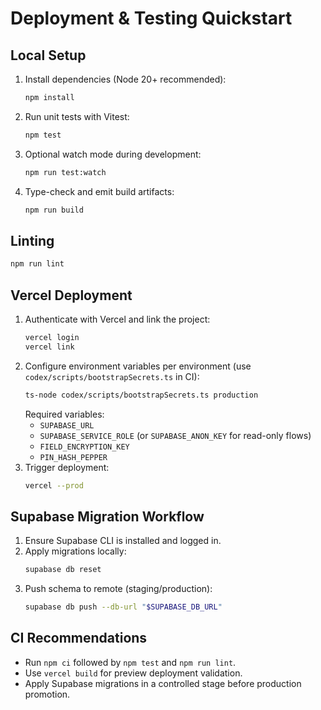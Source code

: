 # Deployment & Testing Quickstart

## Local Setup
1. Install dependencies (Node 20+ recommended):
   ```bash
   npm install
   ```
2. Run unit tests with Vitest:
   ```bash
   npm test
   ```
3. Optional watch mode during development:
   ```bash
   npm run test:watch
   ```
4. Type-check and emit build artifacts:
   ```bash
   npm run build
   ```

## Linting
```bash
npm run lint
```

## Vercel Deployment
1. Authenticate with Vercel and link the project:
   ```bash
   vercel login
   vercel link
   ```
2. Configure environment variables per environment (use `codex/scripts/bootstrapSecrets.ts` in CI):
   ```bash
   ts-node codex/scripts/bootstrapSecrets.ts production
   ```
   Required variables:
   - `SUPABASE_URL`
   - `SUPABASE_SERVICE_ROLE` (or `SUPABASE_ANON_KEY` for read-only flows)
   - `FIELD_ENCRYPTION_KEY`
   - `PIN_HASH_PEPPER`
3. Trigger deployment:
   ```bash
   vercel --prod
   ```

## Supabase Migration Workflow
1. Ensure Supabase CLI is installed and logged in.
2. Apply migrations locally:
   ```bash
   supabase db reset
   ```
3. Push schema to remote (staging/production):
   ```bash
   supabase db push --db-url "$SUPABASE_DB_URL"
   ```

## CI Recommendations
- Run `npm ci` followed by `npm test` and `npm run lint`.
- Use `vercel build` for preview deployment validation.
- Apply Supabase migrations in a controlled stage before production promotion.
